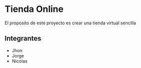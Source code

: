 ﻿# Tienda Online

 
El proposito de este proyecto es crear una tienda virtual sencilla


## Integrantes 
+ Jhon
+ Jorge
+ Nicolas
